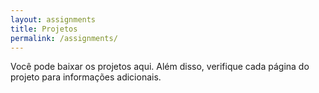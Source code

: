 ```yaml
---
layout: assignments
title: Projetos
permalink: /assignments/
---
```

Você pode baixar os projetos aqui. Além disso, verifique cada página do projeto para informações adicionais.
